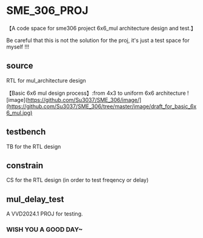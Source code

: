 # SME_306_PROJ
【A code space for sme306 project 6x6_mul architecture design and test.】 

Be careful that this is not the solution for the proj, it's just a test space for myself !!!

## source 
RTL for mul_architecture design 

【Basic 6x6 mul design process】:from 4x3 to uniform 6x6 architecture
![image](https://github.com/Su3037/SME_306/image/](https://github.com/Su3037/SME_306/tree/master/image/draft_for_basic_6x6_mul.jpg)

## testbench  
TB for the RTL design

## constrain
CS for the RTL design (in order to test freqency or delay)

## mul_delay_test
A VVD2024.1 PROJ for testing.


### WISH YOU A GOOD DAY~

